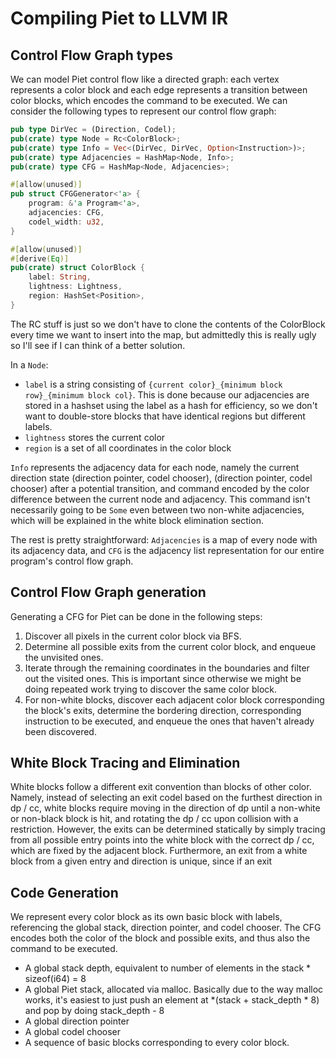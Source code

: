 # Compiling Piet to LLVM IR

## Control Flow Graph types

We can model Piet control flow like a directed graph: each vertex represents a color block and each edge represents a transition between color blocks, which encodes the command to be executed.  We can consider the following types to represent our control flow graph: 

```Rust
pub type DirVec = (Direction, Codel);
pub(crate) type Node = Rc<ColorBlock>;
pub(crate) type Info = Vec<(DirVec, DirVec, Option<Instruction>)>;
pub(crate) type Adjacencies = HashMap<Node, Info>;
pub(crate) type CFG = HashMap<Node, Adjacencies>;

#[allow(unused)]
pub struct CFGGenerator<'a> {
    program: &'a Program<'a>,
    adjacencies: CFG,
    codel_width: u32,
}

#[allow(unused)]
#[derive(Eq)]
pub(crate) struct ColorBlock {
    label: String,
    lightness: Lightness,
    region: HashSet<Position>,
}
```

The RC stuff is just so we don't have to clone the contents of the ColorBlock every time we want to insert into the map, but admittedly this is really ugly so I'll see if I can think of a better solution.

In a `Node`:
* `label` is a string consisting of `{current color}_{minimum block row}_{minimum block col}`.  This is done because our adjacencies are stored in a hashset using the label as a hash for efficiency, so we don't want to double-store blocks that have identical regions but different labels.
* `lightness` stores the current color
* `region` is a set of all coordinates in the color block

`Info` represents the adjacency data for each node, namely the current direction state (direction pointer, codel chooser), (direction pointer, codel chooser) after a potential transition, and command encoded by the color difference between the current node and adjacency.  This command isn't necessarily going to be `Some` even between two non-white adjacencies, which will be explained in the white block elimination section.

The rest is pretty straightforward: `Adjacencies` is a map of every node with its adjacency data, and `CFG` is the adjacency list representation for our entire program's control flow graph.

## Control Flow Graph generation

Generating a CFG for Piet can be done in the following steps:

1. Discover all pixels in the current color block via BFS.  
2. Determine all possible exits from the current color block, and enqueue the unvisited ones.
3. Iterate through the remaining coordinates in the boundaries and filter out the visited ones.  This is important since otherwise we might be doing repeated work trying to discover the same color block.
4. For non-white blocks, discover each adjacent color block corresponding the block's exits, determine the bordering direction, corresponding instruction to be executed, and enqueue the ones that haven't already been discovered.

## White Block Tracing and Elimination

White blocks follow a different exit convention than blocks of other color.  Namely, instead of selecting an exit codel based on the furthest direction in dp / cc, white blocks require moving in the direction of dp until a non-white or non-black block is hit, and rotating the dp / cc upon collision with a restriction.  However, the exits can be determined statically by simply tracing from all possible entry points into the white block with the correct dp / cc, which are fixed by the adjacent block.  Furthermore, an exit from a white block from a given entry and direction is unique, since if an exit 

## Code Generation

We represent every color block as its own basic block with labels, referencing the global stack, direction pointer, and codel chooser. The CFG encodes both the color of the block and possible exits, and thus also the command to be executed.  

* A global stack depth, equivalent to number of elements in the stack * sizeof(i64) = 8
* A global Piet stack, allocated via malloc.  Basically due to the way malloc works, it's easiest to just push an element at *(stack + stack_depth * 8) and pop by doing stack_depth - 8
* A global direction pointer
* A global codel chooser
* A sequence of basic blocks corresponding to every color block.


